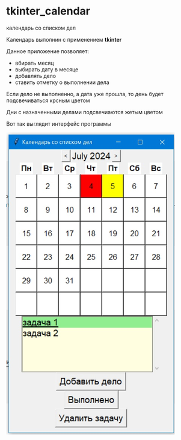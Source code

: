 # tkinter_calendar
 календарь со списком дел

Календарь выполнин с применением **tkinter**

Данное приложение позволяет:
+ вбирать месяц
+ выбирать дату в месяце
+ добавлять дело
+ ставить отметку о выполнении дела

Если дело не выполненно, а дата уже прошла,
то день будет подсвечиваться крсным цветом

Дни с назначенными делами подсвечиаются жетым цветом

Вот так выглядит интерфейс программы

![интерфейс программы](./screen.jpg)
